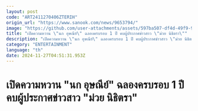 ```yaml
---
layout: post
code: "ART2411270406ZTERIH"
origin_url: "https://www.sanook.com/news/9653794/"
image: "https://github.com/user-attachments/assets/597ba507-df4d-49f9-9ead-38bd86f6bf5b"
title: "เปิดความหวาน \"นก อุษณีย์\" ฉลองครบรอบ 1 ปี คบผู้ประกาศข่าวสาว \"ม่วย นิธิตรา\""
description: "เปิดความหวาน \"นก อุษณีย์\" ฉลองครบรอบ 1 ปี คบผู้ประกาศข่าวสาว \"ม่วย นิธิตรา\""
category: "ENTERTAINMENT"
language: "th"
date: 2024-11-27T04:51:31.953Z
---
```


# เปิดความหวาน "นก อุษณีย์" ฉลองครบรอบ 1 ปี คบผู้ประกาศข่าวสาว "ม่วย นิธิตรา"
